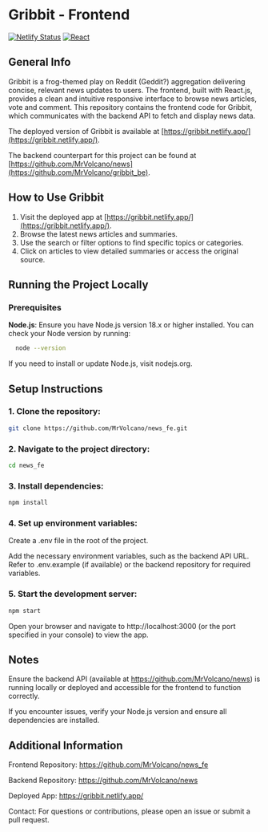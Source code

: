 # Gribbit - Frontend

[![Netlify Status](https://api.netlify.com/api/v1/badges/786d4051-d04b-447d-a4ad-00aa9e6966af/deploy-status)](https://app.netlify.com/sites/gribbit/deploys)
[![React](https://img.shields.io/badge/React-18.x-61DAFB?logo=react)](https://reactjs.org/)

## General Info

Gribbit is a frog-themed play on Reddit (Geddit?) aggregation delivering concise, relevant news updates to users. The frontend, built with React.js, provides a clean and intuitive responsive interface to browse news articles, vote and comment. This repository contains the frontend code for Gribbit, which communicates with the backend API to fetch and display news data.

The deployed version of Gribbit is available at [https://gribbit.netlify.app/](https://gribbit.netlify.app/).

The backend counterpart for this project can be found at [https://github.com/MrVolcano/news](https://github.com/MrVolcano/gribbit_be).

## How to Use Gribbit

1. Visit the deployed app at [https://gribbit.netlify.app/](https://gribbit.netlify.app/).
2. Browse the latest news articles and summaries.
3. Use the search or filter options to find specific topics or categories.
4. Click on articles to view detailed summaries or access the original source.

## Running the Project Locally

### Prerequisites

**Node.js**: Ensure you have Node.js version 18.x or higher installed. You can check your Node version by running:

```bash
  node --version
```

If you need to install or update Node.js, visit nodejs.org.

## Setup Instructions

### 1. Clone the repository:

```bash
git clone https://github.com/MrVolcano/news_fe.git
```

### 2. Navigate to the project directory:

```bash
cd news_fe
```

### 3. Install dependencies:

```bash
npm install
```

### 4. Set up environment variables:

Create a .env file in the root of the project.

Add the necessary environment variables, such as the backend API URL. Refer to .env.example (if available) or the backend repository for required variables.

### 5. Start the development server:

```bash
npm start
```

Open your browser and navigate to http://localhost:3000 (or the port specified in your console) to view the app.

## Notes

Ensure the backend API (available at https://github.com/MrVolcano/news) is running locally or deployed and accessible for the frontend to function correctly.

If you encounter issues, verify your Node.js version and ensure all dependencies are installed.

## Additional Information

Frontend Repository: https://github.com/MrVolcano/news_fe

Backend Repository: https://github.com/MrVolcano/news

Deployed App: https://gribbit.netlify.app/

Contact: For questions or contributions, please open an issue or submit a pull request.
